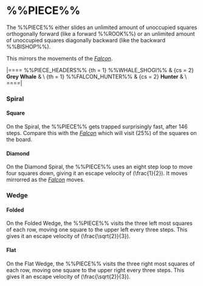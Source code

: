 # %%PIECE%%

The %%PIECE%% either slides an unlimited amount of unoccupied squares
orthogonally forward (like a forward %%ROOK%%) or an unlimited
amount of unoccupied squares diagonally backward (like the
backward %%BISHOP%%).

This mirrors the movements of the [*Falcon*](falcon.html).

|====
%%PIECE_HEADERS%%
  {th = 1}  %%WHALE_SHOGI%%
& {cs = 2}  **Grey Whale**
&           \\
  {th = 1}  %%FALCON_HUNTER%%
& {cs = 2}  **Hunter**
&           \\
====|

### Spiral

#### Square

On the Spiral, the %%PIECE%% gets trapped surprisingly fast, after 146 steps.
Compare this with the [*Falcon*](falcon.html) which will visit \(25\%\)
of the squares on the board.

#### Diamond

On the Diamond Spiral, the %%PIECE%% uses an eight step loop to move 
four squares down, giving it an escape velocity of \(\frac{1}{2}\).
It moves mirrorred as the [*Falcon*](falcon.html) moves.

### Wedge

#### Folded

On the Folded Wedge, the %%PIECE%% visits the three left most
squares of each row, moving one square to the upper left every
three steps. This gives it an escape velocity of 
\(\frac{\sqrt{2}}{3}\).

#### Flat

On the Flat Wedge, the %%PIECE%% visits the three right most
squares of each row, moving one square to the upper right every
three steps. This gives it an escape velocity of 
\(\frac{\sqrt{2}}{3}\).
